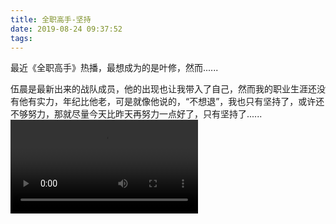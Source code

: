 ```yaml
---
title: 全职高手-坚持
date: 2019-08-24 09:37:52
tags:	
---
```


最近《全职高手》热播，最想成为的是叶修，然而......

伍晨是最新出来的战队成员，他的出现也让我带入了自己，然而我的职业生涯还没有他有实力，年纪比他老，可是就像他说的，“不想退”，我也只有坚持了，或许还不够努力，那就尽量今天比昨天再努力一点好了，只有坚持了......
<video>
  <source src="insist.mp4"  controls="controls"  type="video/mp4">
</video>

